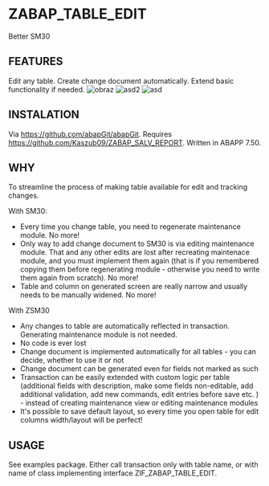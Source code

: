 # ZABAP_TABLE_EDIT
Better SM30

## FEATURES
Edit any table. Create change document automatically. Extend basic functionality if needed.
![obraz](https://github.com/Kaszub09/ZABAP_TABLE_EDIT/assets/34368953/14c40616-dbc4-48ae-88a5-4dc717ef263b)
![asd2](https://github.com/Kaszub09/ZABAP_TABLE_EDIT/assets/34368953/b2c42935-90a0-443e-ba97-f4d536121cd9)
![asd](https://github.com/Kaszub09/ZABAP_TABLE_EDIT/assets/34368953/bbf6c17d-ee3c-4ffe-923a-f4def14acc44)

## INSTALATION
Via https://github.com/abapGit/abapGit. Requires https://github.com/Kaszub09/ZABAP_SALV_REPORT. Written in ABAPP 7.50.

## WHY
To streamline the process of making table available for edit and tracking changes. 

With SM30:
- Every time you change table, you need to regenerate maintenance module. No more!
- Only way to add change document to SM30 is via editing maintenance module. That and any other edits are lost after recreating maintenace module, and you must implement them again (that is if you remembered copying them before regenerating module - otherwise you need to write them again from scratch).  No more!
- Table and column on generated screen are really narrow and usually needs to be manually widened. No more!

With ZSM30
- Any changes to table are automatically reflected in transaction. Generating maintenance module is not needed.
- No code is ever lost
- Change document is implemented automatically for all tables - you can decide, whether to use it or not
- Change document can be generated even for fields not marked as such
- Transaction can be easily extended with custom logic per table (additional fields with description, make some fields non-editable, add additional validation, add new commands, edit entries before save etc. ) - instead of creating maintenance view or editing maintenance modules
- It's possible to save default layout, so every time you open table for edit columns width/layout will be perfect!

## USAGE
See examples package. Either call transaction only with table name, or with name of class implementing interface ZIF_ZABAP_TABLE_EDIT.
